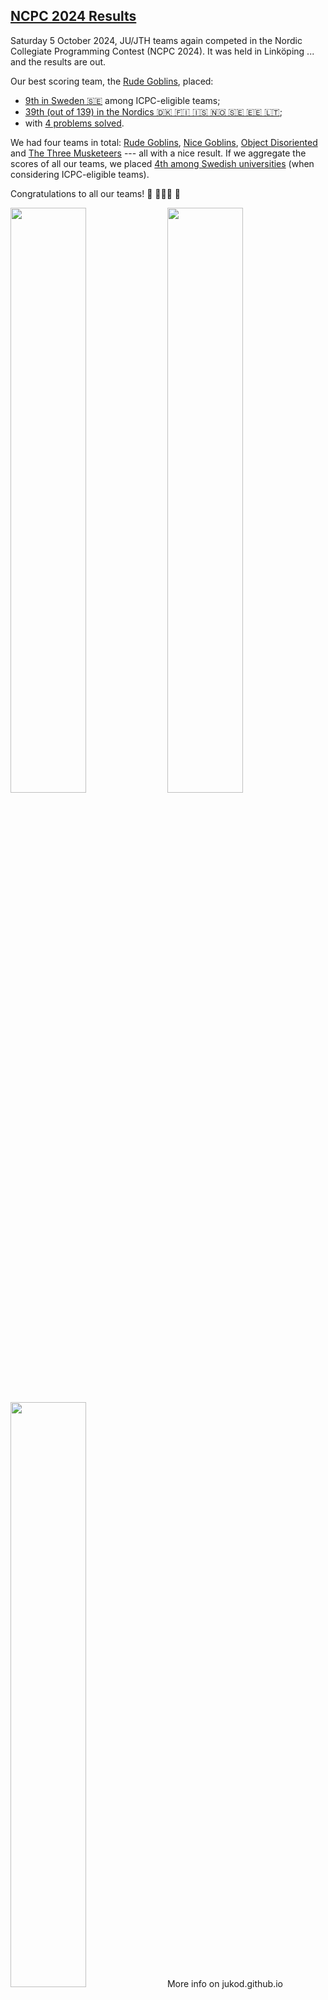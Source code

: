 ## [NCPC 2024 Results]

Saturday 5 October 2024,
JU/JTH teams again competed in the Nordic Collegiate Programming Contest (NCPC 2024).
It was held in Linköping
... and the results are out.

Our best scoring team, the [Rude Goblins][], placed:

* [9th in Sweden 🇸🇪](https://ncpc24.kattis.com/contests/ncpc24/standings?filter=6290)
  among ICPC-eligible teams;
* [39th (out of 139) in the Nordics 🇩🇰 🇫🇮 🇮🇸 🇳🇴 🇸🇪 🇪🇪 🇱🇹](https://ncpc24.kattis.com/contests/ncpc24/standings?filter=6262);
* with [4 problems solved](https://open.kattis.com/problem-sources/Nordic%20Collegiate%20Programming%20Contest%20%28NCPC%29%202024?order=difficulty_data).

We had four teams in total:
[Rude Goblins][],
[Nice Goblins][],
[Object Disoriented][] and
[The Three Musketeers][]
--- all with a nice result.
If we aggregate the scores of all our teams,
we placed [4th among Swedish universities](https://ncpc24.kattis.com/contests/ncpc24/standings?filter=6290)
(when considering ICPC-eligible teams).

Congratulations to all our teams! 🎈 👏👏👏 🎉

<img src="a.png" width=49% />
<img src="b.png" width=49% />

<img src="https://jukod.github.io/qr.svg" width=49% />
More info on
jukod.github.io

[standings page]:        https://ncpc24.kattis.com/contests/ncpc24/standings
[NCPC 2024 Results]:     https://ncpc24.kattis.com/contests/ncpc24/standings
[results for NCPC 2024]: https://ncpc24.kattis.com/contests/ncpc24/standings
[Rude Goblins]:          https://ncpc24.kattis.com/contests/ncpc24/teams/710181
[Nice Goblins]:          https://ncpc24.kattis.com/contests/ncpc24/teams/710349
[Object Disoriented]:    https://ncpc24.kattis.com/contests/ncpc24/teams/710324
[The Three Musketeers]:  https://ncpc24.kattis.com/contests/ncpc24/teams/710223
